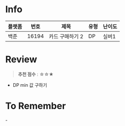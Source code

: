 # Info
|플랫폼|번호|제목|유형|난이도|
|----|----|----|----|----|
|백준|16194|카드 구매하기 2|DP|실버1|

# Review
> **추천 점수** : ☆☆★

- DP min 값 구하기

# To Remember
\-